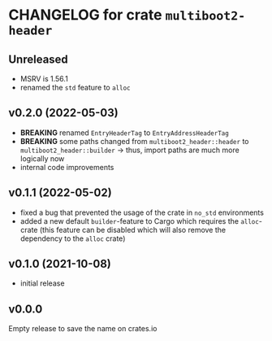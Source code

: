 # CHANGELOG for crate `multiboot2-header`

## Unreleased
- MSRV is 1.56.1
- renamed the `std` feature to `alloc`

## v0.2.0 (2022-05-03)
- **BREAKING** renamed `EntryHeaderTag` to `EntryAddressHeaderTag`
- **BREAKING** some paths changed from `multiboot2_header::header` to `multiboot2_header::builder`
   -> thus, import paths are much more logically now
- internal code improvements

## v0.1.1 (2022-05-02)
- fixed a bug that prevented the usage of the crate in `no_std` environments
- added a new default `builder`-feature to Cargo which requires the `alloc`-crate
  (this feature can be disabled which will also remove the dependency to the `alloc` crate)

## v0.1.0 (2021-10-08)
- initial release

## v0.0.0
Empty release to save the name on crates.io
